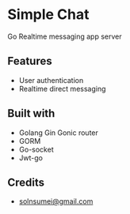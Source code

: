 # Simple Chat

Go Realtime messaging app server

## Features
- User authentication
- Realtime direct messaging

## Built with
- Golang Gin Gonic router
- GORM
- Go-socket
- Jwt-go

## Credits
- solnsumei@gmail.com


